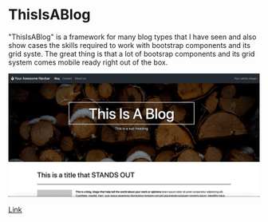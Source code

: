 # ThisIsABlog

"ThisIsABlog" is a framework for many blog types that I have seen and also show cases the skills required to work with bootstrap components and its grid syste. The great thing is that a lot of bootsrap components and its grid system comes mobile ready right out of the box. 

![site screenshot](./assets/images/thisisablog.png "Site Screenshot")

[Link](https://medinaisrael-17.github.io/ThisIsABlog/)